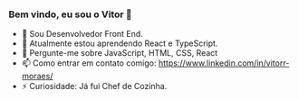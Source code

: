 ### Bem vindo, eu sou o Vitor 👋

- 🔭 Sou Desenvolvedor Front End.
- 🌱 Atualmente estou aprendendo React e TypeScript.
- 💬 Pergunte-me sobre JavaScript, HTML, CSS, React
- 📫 Como entrar em contato comigo: https://www.linkedin.com/in/vitorr-moraes/
- ⚡ Curiosidade: Já fui Chef de Cozinha.


